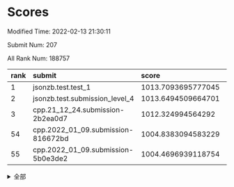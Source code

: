 # Scores

Modified Time: 2022-02-13 21:30:11

Submit Num: 207

All Rank Num: 188757

| rank |               submit               |       score        |       sigma        | pk_num |
| :--- | :--------------------------------- | :----------------- | :----------------- | :----- |
| 1    | jsonzb.test.test_1                 | 1013.7093695777045 | 0.8201654730902662 | 3650   |
| 2    | jsonzb.test.submission_level_4     | 1013.6494509664701 | 0.8295687176778146 | 3647   |
| 3    | cpp.21_12_24.submission-2b2ea0d7   | 1012.324994564292  | 0.7764666603989311 | 3642   |
| 54   | cpp.2022_01_09.submission-816672bd | 1004.8383094583229 | 0.7060957536730861 | 3646   |
| 55   | cpp.2022_01_09.submission-5b0e3de2 | 1004.4696939118754 | 0.7231980417088922 | 3648   |


<details>
<summary>全部</summary>

| rank |                 submit                 |       score        |       sigma        | pk_num |
| :--- | :------------------------------------- | :----------------- | :----------------- | :----- |
| 1    | jsonzb.test.test_1                     | 1013.7093695777045 | 0.8201654730902662 | 3650   |
| 2    | jsonzb.test.submission_level_4         | 1013.6494509664701 | 0.8295687176778146 | 3647   |
| 3    | cpp.21_12_24.submission-2b2ea0d7       | 1012.324994564292  | 0.7764666603989311 | 3642   |
| 4    | gobigger.level_3.submission_level_3_12 | 1011.6209382199387 | 0.7452916142668075 | 3648   |
| 5    | gobigger.level_3.submission_level_3_9  | 1011.1043787880579 | 0.7667251903377866 | 3648   |
| 6    | gobigger.level_3.submission_level_3_38 | 1011.0317298649807 | 0.7618535378465973 | 3648   |
| 7    | gobigger.level_3.submission_level_3_3  | 1010.8067851168066 | 0.7448446903239301 | 3649   |
| 8    | gobigger.level_3.submission_level_3_5  | 1010.7001702081573 | 0.7734752006806299 | 3646   |
| 9    | gobigger.level_3.submission_level_3_2  | 1010.6480813606167 | 0.7824237485400422 | 3642   |
| 10   | gobigger.level_3.submission_level_3_40 | 1010.5640975405115 | 0.7648385936813085 | 3648   |
| 11   | gobigger.level_3.submission_level_3_26 | 1010.52874220583   | 0.7924881303540304 | 3649   |
| 12   | gobigger.level_3.submission_level_3_7  | 1010.5075406806001 | 0.7509784279371098 | 3647   |
| 13   | gobigger.level_3.submission_level_3_27 | 1010.4962115205244 | 0.7654097925090495 | 3647   |
| 14   | gobigger.level_3.submission_level_3_44 | 1010.4562172742442 | 0.7574468179096154 | 3643   |
| 15   | gobigger.level_3.submission_level_3_15 | 1010.4469069148506 | 0.7962248539910056 | 3649   |
| 16   | gobigger.level_3.submission_level_3_39 | 1010.430274649294  | 0.7625602788560867 | 3643   |
| 17   | gobigger.level_3.submission_level_3_31 | 1010.4221010796866 | 0.7627921672755307 | 3641   |
| 18   | gobigger.level_3.submission_level_3_43 | 1010.3307933984643 | 0.7659417444203941 | 3651   |
| 19   | gobigger.level_3.submission_level_3_49 | 1010.2582119560165 | 0.7595387426177131 | 3648   |
| 20   | gobigger.level_3.submission_level_3_13 | 1010.2267260823517 | 0.7693722227744232 | 3649   |
| 21   | gobigger.level_3.submission_level_3_11 | 1010.2026456478983 | 0.7850995438970094 | 3652   |
| 22   | gobigger.level_3.submission_level_3_42 | 1010.1600048284573 | 0.7655823176102626 | 3649   |
| 23   | gobigger.level_3.submission_level_3_41 | 1010.1574498627402 | 0.7585535263978627 | 3649   |
| 24   | gobigger.level_3.submission_level_3_16 | 1010.1362160801554 | 0.7654908178091753 | 3649   |
| 25   | gobigger.level_3.submission_level_3_19 | 1010.0925889727125 | 0.7555247343762184 | 3650   |
| 26   | gobigger.level_3.submission_level_3_20 | 1009.9866538287491 | 0.7647174743263084 | 3647   |
| 27   | gobigger.level_3.submission_level_3_33 | 1009.9630810110781 | 0.7486341897269778 | 3642   |
| 28   | gobigger.level_3.submission_level_3_30 | 1009.9197351704145 | 0.7541254583615369 | 3648   |
| 29   | gobigger.level_3.submission_level_3_4  | 1009.917974187427  | 0.7411849593843786 | 3653   |
| 30   | gobigger.level_3.submission_level_3_24 | 1009.9177154194091 | 0.7498000115237693 | 3647   |
| 31   | gobigger.level_3.submission_level_3_1  | 1009.8936851658701 | 0.7574392710040478 | 3646   |
| 32   | gobigger.level_3.submission_level_3_28 | 1009.8896152366626 | 0.747380572014037  | 3649   |
| 33   | gobigger.level_3.submission_level_3_23 | 1009.8814536338019 | 0.7770733951255511 | 3646   |
| 34   | gobigger.level_3.submission_level_3_47 | 1009.8056768239907 | 0.7655500456430866 | 3647   |
| 35   | gobigger.level_3.submission_level_3_46 | 1009.6942425914026 | 0.7727549060761275 | 3647   |
| 36   | gobigger.level_3.submission_level_3_29 | 1009.6649208803134 | 0.7681536246025588 | 3646   |
| 37   | gobigger.level_3.submission_level_3_36 | 1009.6256228915591 | 0.7592255314568142 | 3653   |
| 38   | gobigger.level_3.submission_level_3_14 | 1009.6153819257585 | 0.7503221182809415 | 3652   |
| 39   | gobigger.level_3.submission_level_3_6  | 1009.3630620163508 | 0.7329981763172727 | 3649   |
| 40   | gobigger.level_3.submission_level_3_8  | 1009.3068705830003 | 0.7262112247412041 | 3648   |
| 41   | gobigger.level_3.submission_level_3_37 | 1009.1835921526008 | 0.7546848121949703 | 3651   |
| 42   | gobigger.level_3.submission_level_3_45 | 1009.1561732874409 | 0.758113517961577  | 3649   |
| 43   | gobigger.level_3.submission_level_3_10 | 1009.1163162851977 | 0.7783595232795465 | 3649   |
| 44   | gobigger.level_3.submission_level_3_21 | 1008.970014146227  | 0.747518365205964  | 3650   |
| 45   | gobigger.level_3.submission_level_3_35 | 1008.9231915836029 | 0.7677859853055554 | 3649   |
| 46   | gobigger.level_3.submission_level_3_48 | 1008.9005782550315 | 0.7638270410321378 | 3648   |
| 47   | gobigger.level_3.submission_level_3_34 | 1008.8112038786592 | 0.7481401667796774 | 3645   |
| 48   | gobigger.level_3.submission_level_3_0  | 1008.737654178636  | 0.747220593202335  | 3644   |
| 49   | gobigger.level_3.submission_level_3_25 | 1008.7247189401857 | 0.749931000754528  | 3647   |
| 50   | gobigger.level_3.submission_level_3_17 | 1008.661275936742  | 0.7407264399198003 | 3647   |
| 51   | gobigger.level_3.submission_level_3_18 | 1008.4963941300733 | 0.7372797578725894 | 3653   |
| 52   | gobigger.level_3.submission_level_3_32 | 1008.4184453414691 | 0.7449359195402396 | 3648   |
| 53   | gobigger.level_3.submission_level_3_22 | 1008.0032648934457 | 0.7198620046766621 | 3649   |
| 54   | cpp.2022_01_09.submission-816672bd     | 1004.8383094583229 | 0.7060957536730861 | 3646   |
| 55   | cpp.2022_01_09.submission-5b0e3de2     | 1004.4696939118754 | 0.7231980417088922 | 3648   |
| 56   | gobigger.level_1.submission_level_1_45 | 1004.4332291937262 | 0.7236041316793953 | 3651   |
| 57   | gobigger.level_1.submission_level_1_37 | 1004.3689107509546 | 0.7238068625617928 | 3645   |
| 58   | gobigger.level_1.submission_level_1_16 | 1004.1178096341644 | 0.7206298323951293 | 3646   |
| 59   | gobigger.level_1.submission_level_1_24 | 1004.0962641759425 | 0.7038225425022947 | 3650   |
| 60   | gobigger.level_1.submission_level_1_22 | 1004.0809899108541 | 0.7148669219361048 | 3650   |
| 61   | gobigger.level_1.submission_level_1_27 | 1004.0648217037437 | 0.7154706347203192 | 3647   |
| 62   | gobigger.level_1.submission_level_1_32 | 1004.0576243697978 | 0.7171865864561884 | 3644   |
| 63   | gobigger.level_1.submission_level_1_47 | 1004.0536366932188 | 0.7159070909332221 | 3644   |
| 64   | gobigger.level_1.submission_level_1_15 | 1004.0347708157605 | 0.7171462788953588 | 3646   |
| 65   | gobigger.level_1.submission_level_1_17 | 1004.010046969169  | 0.7153863982289997 | 3649   |
| 66   | gobigger.level_1.submission_level_1_5  | 1003.988046012368  | 0.7199528903299856 | 3645   |
| 67   | gobigger.level_1.submission_level_1_6  | 1003.963166017237  | 0.730665622812612  | 3645   |
| 68   | gobigger.level_1.submission_level_1_1  | 1003.949537540241  | 0.7190147196391995 | 3642   |
| 69   | gobigger.level_1.submission_level_1_35 | 1003.8908912341384 | 0.7101002182124215 | 3649   |
| 70   | gobigger.level_1.submission_level_1_39 | 1003.8156295597441 | 0.7254658677273832 | 3649   |
| 71   | gobigger.level_1.submission_level_1_33 | 1003.8148270484697 | 0.7164220854935126 | 3647   |
| 72   | gobigger.level_1.submission_level_1_11 | 1003.763698447156  | 0.7189456036032986 | 3642   |
| 73   | gobigger.level_1.submission_level_1_13 | 1003.7266846667616 | 0.7245491526235183 | 3652   |
| 74   | gobigger.level_1.submission_level_1_4  | 1003.681065335427  | 0.7216982092011891 | 3650   |
| 75   | gobigger.level_1.submission_level_1_29 | 1003.6610496097244 | 0.7116419502424797 | 3651   |
| 76   | gobigger.level_1.submission_level_1_2  | 1003.6138487332446 | 0.7142341796519586 | 3647   |
| 77   | gobigger.level_1.submission_level_1_36 | 1003.5704652689981 | 0.7097964436884465 | 3652   |
| 78   | gobigger.level_1.submission_level_1_7  | 1003.4888830318513 | 0.7177234291118175 | 3641   |
| 79   | gobigger.level_1.submission_level_1_49 | 1003.4696697308303 | 0.7264451235433755 | 3643   |
| 80   | gobigger.level_1.submission_level_1_0  | 1003.4485698892678 | 0.7155619106139179 | 3649   |
| 81   | gobigger.level_1.submission_level_1_34 | 1003.4257328159433 | 0.7054184365159354 | 3648   |
| 82   | gobigger.level_1.submission_level_1_44 | 1003.3627421587297 | 0.7193249992463732 | 3648   |
| 83   | gobigger.level_1.submission_level_1_41 | 1003.3108274644311 | 0.7102989544189611 | 3651   |
| 84   | gobigger.level_1.submission_level_1_19 | 1003.2285321580307 | 0.7175283780677916 | 3647   |
| 85   | gobigger.level_1.submission_level_1_3  | 1003.2052128531845 | 0.7164719637019984 | 3645   |
| 86   | gobigger.level_1.submission_level_1_23 | 1003.1917570058354 | 0.7119258511034928 | 3649   |
| 87   | gobigger.level_1.submission_level_1_9  | 1003.1326950254077 | 0.7126381143127966 | 3643   |
| 88   | gobigger.level_1.submission_level_1_43 | 1003.0854846844409 | 0.7064119261587063 | 3647   |
| 89   | gobigger.level_1.submission_level_1_18 | 1003.0851668647838 | 0.7187461512171538 | 3646   |
| 90   | gobigger.level_1.submission_level_1_10 | 1002.9668404706879 | 0.7221854351981555 | 3649   |
| 91   | gobigger.level_1.submission_level_1_30 | 1002.9476957908822 | 0.7065042077224964 | 3643   |
| 92   | gobigger.level_1.submission_level_1_48 | 1002.9455612639505 | 0.7122455665552163 | 3651   |
| 93   | gobigger.level_1.submission_level_1_21 | 1002.8174600233611 | 0.7102917827534845 | 3642   |
| 94   | gobigger.level_1.submission_level_1_20 | 1002.8035053305309 | 0.7064404290317163 | 3651   |
| 95   | gobigger.level_1.submission_level_1_14 | 1002.6603646051842 | 0.7186335692483136 | 3645   |
| 96   | gobigger.level_1.submission_level_1_26 | 1002.5522656024556 | 0.7199361774874036 | 3649   |
| 97   | gobigger.level_1.submission_level_1_31 | 1002.3203485224676 | 0.7201651775764744 | 3643   |
| 98   | gobigger.level_1.submission_level_1_8  | 1002.269165660204  | 0.7131456373921646 | 3651   |
| 99   | gobigger.level_1.submission_level_1_46 | 1002.0775533956636 | 0.7034550929164272 | 3649   |
| 100  | gobigger.level_1.submission_level_1_12 | 1002.0712340925481 | 0.7243950811906366 | 3652   |
| 101  | gobigger.level_1.submission_level_1_40 | 1002.0706734086986 | 0.7164854494262172 | 3645   |
| 102  | gobigger.level_1.submission_level_1_42 | 1001.8768928198793 | 0.7235693277364489 | 3647   |
| 103  | gobigger.level_1.submission_level_1_38 | 1001.8731951458727 | 0.7062610928940695 | 3653   |
| 104  | gobigger.level_1.submission_level_1_25 | 1001.7630053563429 | 0.7062082754272668 | 3642   |
| 105  | gobigger.level_1.submission_level_1_28 | 1001.5516049147235 | 0.7136893805748598 | 3646   |
| 106  | gobigger.random.submission_random_25   | 997.6750157446411  | 0.7165963027876763 | 3647   |
| 107  | gobigger.random.submission_random_36   | 997.1063994188007  | 0.7061576040586126 | 3649   |
| 108  | gobigger.random.submission_random_39   | 996.8807869726484  | 0.7038087370824025 | 3647   |
| 109  | gobigger.random.submission_random_13   | 996.8382811848088  | 0.718187712898515  | 3648   |
| 110  | gobigger.random.submission_random_10   | 996.8243839539114  | 0.7025488073243807 | 3645   |
| 111  | gobigger.random.submission_random_47   | 996.777962819203   | 0.7098294461124938 | 3643   |
| 112  | gobigger.random.submission_random_26   | 996.7587840249848  | 0.714999591780153  | 3651   |
| 113  | gobigger.random.submission_random_38   | 996.5694809565925  | 0.7092898284358558 | 3651   |
| 114  | gobigger.random.submission_random_44   | 996.5690933004532  | 0.7173074123836476 | 3649   |
| 115  | gobigger.random.submission_random_30   | 996.4789566872511  | 0.7267369478005044 | 3645   |
| 116  | gobigger.random.submission_random_34   | 996.4596752536359  | 0.7206824798672096 | 3648   |
| 117  | gobigger.random.submission_random_18   | 996.4433102300229  | 0.7097391434574929 | 3642   |
| 118  | gobigger.random.submission_random_12   | 996.4186793733132  | 0.705519927159235  | 3651   |
| 119  | gobigger.random.submission_random_33   | 996.4069872158747  | 0.7077461458366414 | 3653   |
| 120  | gobigger.random.submission_random_5    | 996.3527286581449  | 0.73865635541053   | 3648   |
| 121  | gobigger.random.submission_random_29   | 996.2892049823397  | 0.7081308616726099 | 3649   |
| 122  | gobigger.random.submission_random_1    | 996.2201860563877  | 0.7197146258823203 | 3646   |
| 123  | gobigger.random.submission_random_4    | 996.1177141902824  | 0.7127189025994491 | 3651   |
| 124  | gobigger.random.submission_random_7    | 996.1081104126957  | 0.7188698839532183 | 3648   |
| 125  | gobigger.random.submission_random_48   | 996.0859356620186  | 0.7022172041380305 | 3649   |
| 126  | gobigger.random.submission_random_41   | 996.046700158551   | 0.7263086626393317 | 3651   |
| 127  | gobigger.random.submission_random_0    | 996.0321528300375  | 0.7209116295818944 | 3647   |
| 128  | gobigger.random.submission_random_19   | 996.0190698843033  | 0.7075413044039262 | 3643   |
| 129  | gobigger.random.submission_random_8    | 996.013412085602   | 0.7009428658706206 | 3648   |
| 130  | gobigger.random.submission_random_15   | 995.9927445834076  | 0.7095049698228955 | 3654   |
| 131  | gobigger.random.submission_random_21   | 995.9803834210016  | 0.7031461808109113 | 3647   |
| 132  | gobigger.random.submission_random_2    | 995.9516747894871  | 0.7106793636652656 | 3642   |
| 133  | gobigger.random.submission_random_37   | 995.9447781765737  | 0.7174411157032167 | 3645   |
| 134  | gobigger.random.submission_random_24   | 995.9432817734332  | 0.7229753440221668 | 3648   |
| 135  | gobigger.random.submission_random_6    | 995.9034438132092  | 0.7078402842895988 | 3648   |
| 136  | gobigger.random.submission_random_40   | 995.8807783365584  | 0.7165502167843203 | 3647   |
| 137  | gobigger.random.submission_random_22   | 995.8517728077918  | 0.7203717969207961 | 3651   |
| 138  | gobigger.random.submission_random_11   | 995.8301670721627  | 0.7026293453809451 | 3650   |
| 139  | gobigger.random.submission_random_31   | 995.7427036708007  | 0.7072567614862962 | 3647   |
| 140  | gobigger.random.submission_random_42   | 995.7252111142545  | 0.7074725298721999 | 3643   |
| 141  | gobigger.random.submission_random_28   | 995.696512504221   | 0.7124304055982895 | 3651   |
| 142  | gobigger.random.submission_random_45   | 995.6523854325867  | 0.7160065349043582 | 3643   |
| 143  | gobigger.random.submission_random_23   | 995.6435306718757  | 0.7199330245874545 | 3648   |
| 144  | gobigger.random.submission_random_20   | 995.509677829224   | 0.7190489343473759 | 3644   |
| 145  | gobigger.random.submission_random_16   | 995.4633594808994  | 0.7129785882775828 | 3649   |
| 146  | gobigger.random.submission_random_46   | 995.44069670843    | 0.7101854270012408 | 3651   |
| 147  | gobigger.random.submission_random_32   | 995.3495248865603  | 0.7085179622595222 | 3644   |
| 148  | gobigger.random.submission_random_27   | 995.3225690810671  | 0.726903281253816  | 3648   |
| 149  | gobigger.random.submission_random_14   | 995.2600290177687  | 0.7007042098121012 | 3649   |
| 150  | gobigger.random.submission_random_17   | 995.2095768766806  | 0.7184069833762816 | 3648   |
| 151  | gobigger.random.submission_random_49   | 995.1865499984677  | 0.7130289585984344 | 3650   |
| 152  | gobigger.random.submission_random_35   | 995.0534698090197  | 0.7219812305769399 | 3653   |
| 153  | gobigger.random.submission_random_3    | 994.9514183564527  | 0.7251280738494541 | 3649   |
| 154  | gobigger.random.submission_random_43   | 994.6990716123119  | 0.7131057073829687 | 3647   |
| 155  | gobigger.level_2.submission_level_2_24 | 994.6022670443963  | 0.7188101964396927 | 3647   |
| 156  | gobigger.random.submission_random_9    | 994.2362431272477  | 0.7133758414241832 | 3646   |
| 157  | gobigger.level_2.submission_level_2_49 | 993.6308412496367  | 0.722657966892069  | 3651   |
| 158  | gobigger.level_2.submission_level_2_8  | 993.5457149300971  | 0.7411578794727525 | 3645   |
| 159  | gobigger.level_2.submission_level_2_46 | 993.3907634487284  | 0.7327433697985166 | 3648   |
| 160  | gobigger.level_2.submission_level_2_45 | 993.3548808005197  | 0.7470337528271651 | 3645   |
| 161  | gobigger.level_2.submission_level_2_13 | 993.1068272212428  | 0.733905036769496  | 3647   |
| 162  | gobigger.level_2.submission_level_2_4  | 993.0677306925855  | 0.7569002317284549 | 3653   |
| 163  | gobigger.level_2.submission_level_2_10 | 992.9850039376126  | 0.7440925742880472 | 3646   |
| 164  | gobigger.level_2.submission_level_2_17 | 992.9141999364635  | 0.7341512865751305 | 3647   |
| 165  | gobigger.level_2.submission_level_2_36 | 992.8840005606471  | 0.7467818828623903 | 3651   |
| 166  | gobigger.level_2.submission_level_2_42 | 992.8612243060709  | 0.7412942686856309 | 3647   |
| 167  | gobigger.level_2.submission_level_2_1  | 992.7552969528192  | 0.7512422206961398 | 3648   |
| 168  | gobigger.level_2.submission_level_2_20 | 992.6775834260551  | 0.7408894974599108 | 3651   |
| 169  | gobigger.level_2.submission_level_2_23 | 992.5562570096607  | 0.7441658736347929 | 3651   |
| 170  | gobigger.level_2.submission_level_2_39 | 992.4785149550322  | 0.7496768709397525 | 3645   |
| 171  | gobigger.level_2.submission_level_2_29 | 992.4632818337047  | 0.7460425660172888 | 3648   |
| 172  | gobigger.level_2.submission_level_2_12 | 992.4623805701984  | 0.7380725771282561 | 3645   |
| 173  | gobigger.level_2.submission_level_2_40 | 992.4389983363127  | 0.7410185728675059 | 3647   |
| 174  | gobigger.level_2.submission_level_2_25 | 992.4336264566007  | 0.7439936711049981 | 3644   |
| 175  | gobigger.level_2.submission_level_2_26 | 992.4271549601727  | 0.7391477402860183 | 3650   |
| 176  | gobigger.level_2.submission_level_2_9  | 992.3561046004473  | 0.7504932481089979 | 3646   |
| 177  | gobigger.level_2.submission_level_2_0  | 992.3246907921331  | 0.7517304813106316 | 3650   |
| 178  | gobigger.level_2.submission_level_2_15 | 992.3205294196613  | 0.7707966531877862 | 3649   |
| 179  | gobigger.level_2.submission_level_2_22 | 992.2899102361389  | 0.7451914997997969 | 3649   |
| 180  | gobigger.level_2.submission_level_2_43 | 992.1773280458837  | 0.743868453208786  | 3644   |
| 181  | gobigger.level_2.submission_level_2_16 | 992.0634544075883  | 0.745352731478343  | 3642   |
| 182  | gobigger.level_2.submission_level_2_38 | 992.0504685911413  | 0.7407607073451403 | 3648   |
| 183  | gobigger.level_2.submission_level_2_31 | 992.0223587436219  | 0.7459286504166608 | 3645   |
| 184  | gobigger.level_2.submission_level_2_2  | 991.9535037916974  | 0.7459016185425291 | 3646   |
| 185  | gobigger.level_2.submission_level_2_37 | 991.8328110895311  | 0.7494902192903917 | 3651   |
| 186  | gobigger.level_2.submission_level_2_41 | 991.741640388955   | 0.7532814294307657 | 3647   |
| 187  | gobigger.level_2.submission_level_2_19 | 991.60389097661    | 0.7460004919514339 | 3649   |
| 188  | gobigger.level_2.submission_level_2_14 | 991.5383121743088  | 0.7514031048240902 | 3645   |
| 189  | gobigger.level_2.submission_level_2_7  | 991.5212656413606  | 0.7720003246574695 | 3650   |
| 190  | gobigger.level_2.submission_level_2_3  | 991.5163367948727  | 0.7428083461974884 | 3646   |
| 191  | gobigger.level_2.submission_level_2_11 | 991.5001144912691  | 0.7609530734547493 | 3649   |
| 192  | gobigger.level_2.submission_level_2_27 | 991.3943347119267  | 0.7585113399813763 | 3647   |
| 193  | gobigger.level_2.submission_level_2_30 | 991.3936889342854  | 0.7549221340424633 | 3649   |
| 194  | gobigger.level_2.submission_level_2_5  | 991.390571872865   | 0.7664910818638954 | 3646   |
| 195  | gobigger.level_2.submission_level_2_34 | 991.3880880627223  | 0.7421083840537285 | 3647   |
| 196  | gobigger.level_2.submission_level_2_44 | 991.31202646848    | 0.7253707901208922 | 3642   |
| 197  | gobigger.level_2.submission_level_2_32 | 991.3118286703912  | 0.7493084905957055 | 3646   |
| 198  | gobigger.level_2.submission_level_2_28 | 991.2833662436348  | 0.7522875815018306 | 3651   |
| 199  | gobigger.level_2.submission_level_2_33 | 991.273100512999   | 0.7554230040347759 | 3650   |
| 200  | gobigger.level_2.submission_level_2_35 | 991.2181051871771  | 0.7413587901837737 | 3646   |
| 201  | gobigger.level_2.submission_level_2_48 | 991.1602833533343  | 0.7788052044861351 | 3640   |
| 202  | gobigger.level_2.submission_level_2_18 | 991.055305238001   | 0.7539329035702916 | 3643   |
| 203  | gobigger.level_2.submission_level_2_47 | 990.8960132592023  | 0.7848382479001542 | 3650   |
| 204  | gobigger.level_2.submission_level_2_21 | 990.8441655012849  | 0.7681139552960156 | 3647   |
| 205  | gobigger.level_2.submission_level_2_6  | 990.5434531788084  | 0.7613180465712956 | 3649   |
| 206  | gobigger.none.submission_none_1        | 978.511538988793   | 1.1799137619889863 | 3645   |
| 207  | gobigger.none.submission_none_0        | 975.9113838744408  | 1.4769122959425949 | 3645   |

</details>